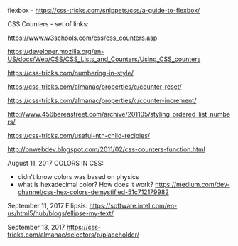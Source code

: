 flexbox - https://css-tricks.com/snippets/css/a-guide-to-flexbox/


CSS Counters - set of links:

https://www.w3schools.com/css/css_counters.asp

https://developer.mozilla.org/en-US/docs/Web/CSS/CSS_Lists_and_Counters/Using_CSS_counters

https://css-tricks.com/numbering-in-style/

https://css-tricks.com/almanac/properties/c/counter-reset/

https://css-tricks.com/almanac/properties/c/counter-increment/

http://www.456bereastreet.com/archive/201105/styling_ordered_list_numbers/

https://css-tricks.com/useful-nth-child-recipies/

http://onwebdev.blogspot.com/2011/02/css-counters-function.html


August 11, 2017
COLORS IN CSS:

* didn't know colors was based on physics
* what is hexadecimal color? How does it work?
https://medium.com/dev-channel/css-hex-colors-demystified-51c712179982

September 11, 2017
Ellipsis:
https://software.intel.com/en-us/html5/hub/blogs/ellipse-my-text/


September 13, 2017
https://css-tricks.com/almanac/selectors/p/placeholder/
